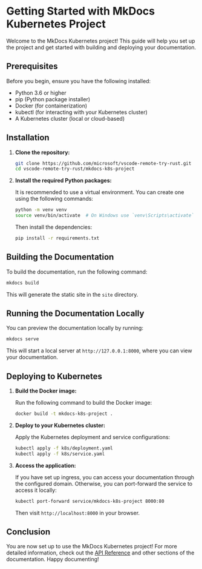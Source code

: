 # Getting Started with MkDocs Kubernetes Project

Welcome to the MkDocs Kubernetes project! This guide will help you set up the project and get started with building and deploying your documentation.

## Prerequisites

Before you begin, ensure you have the following installed:

- Python 3.6 or higher
- pip (Python package installer)
- Docker (for containerization)
- kubectl (for interacting with your Kubernetes cluster)
- A Kubernetes cluster (local or cloud-based)

## Installation

1. **Clone the repository:**

   ```bash
   git clone https://github.com/microsoft/vscode-remote-try-rust.git
   cd vscode-remote-try-rust/mkdocs-k8s-project
   ```

2. **Install the required Python packages:**

   It is recommended to use a virtual environment. You can create one using the following commands:

   ```bash
   python -m venv venv
   source venv/bin/activate  # On Windows use `venv\Scripts\activate`
   ```

   Then install the dependencies:

   ```bash
   pip install -r requirements.txt
   ```

## Building the Documentation

To build the documentation, run the following command:

```bash
mkdocs build
```

This will generate the static site in the `site` directory.

## Running the Documentation Locally

You can preview the documentation locally by running:

```bash
mkdocs serve
```

This will start a local server at `http://127.0.0.1:8000`, where you can view your documentation.

## Deploying to Kubernetes

1. **Build the Docker image:**

   Run the following command to build the Docker image:

   ```bash
   docker build -t mkdocs-k8s-project .
   ```

2. **Deploy to your Kubernetes cluster:**

   Apply the Kubernetes deployment and service configurations:

   ```bash
   kubectl apply -f k8s/deployment.yaml
   kubectl apply -f k8s/service.yaml
   ```

3. **Access the application:**

   If you have set up ingress, you can access your documentation through the configured domain. Otherwise, you can port-forward the service to access it locally:

   ```bash
   kubectl port-forward service/mkdocs-k8s-project 8000:80
   ```

   Then visit `http://localhost:8000` in your browser.

## Conclusion

You are now set up to use the MkDocs Kubernetes project! For more detailed information, check out the [API Reference](api-reference.md) and other sections of the documentation. Happy documenting!